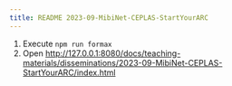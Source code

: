 ```yaml
---
title: README 2023-09-MibiNet-CEPLAS-StartYourARC
---
```




1. Execute `npm run formax`
2. Open http://127.0.0.1:8080/docs/teaching-materials/disseminations/2023-09-MibiNet-CEPLAS-StartYourARC/index.html
